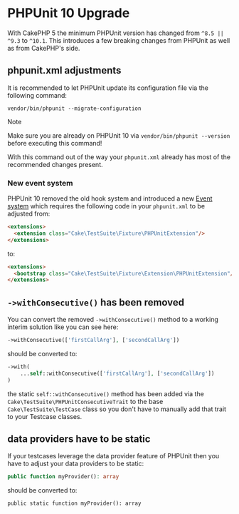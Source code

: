 # PHPUnit 10 Upgrade

With CakePHP 5 the minimum PHPUnit version has changed from `^8.5 || ^9.3` to `^10.1`.
This introduces a few breaking changes from PHPUnit as well as from CakePHP's side.

## phpunit.xml adjustments

It is recommended to let PHPUnit update its configuration file via the following command:

    vendor/bin/phpunit --migrate-configuration

> [!NOTE]
> Make sure you are already on PHPUnit 10 via `vendor/bin/phpunit --version` before executing this command!

With this command out of the way your `phpunit.xml` already has most of the recommended changes present.

### New event system

PHPUnit 10 removed the old hook system and introduced a new [Event system](https://docs.phpunit.de/en/10.5/extending-phpunit.html#extending-the-test-runner)
which requires the following code in your `phpunit.xml` to be adjusted from:

``` html
<extensions>
  <extension class="Cake\TestSuite\Fixture\PHPUnitExtension"/>
</extensions>
```

to:

``` html
<extensions>
  <bootstrap class="Cake\TestSuite\Fixture\Extension\PHPUnitExtension"/>
</extensions>
```

## `->withConsecutive()` has been removed

You can convert the removed `->withConsecutive()` method to a
working interim solution like you can see here:

``` php
->withConsecutive(['firstCallArg'], ['secondCallArg'])
```

should be converted to:

``` php
->with(
    ...self::withConsecutive(['firstCallArg'], ['secondCallArg'])
)
```

the static `self::withConsecutive()` method has been added via the `Cake\TestSuite\PHPUnitConsecutiveTrait`
to the base `Cake\TestSuite\TestCase` class so you don't have to manually add that trait to your Testcase classes.

## data providers have to be static

If your testcases leverage the data provider feature of PHPUnit then
you have to adjust your data providers to be static:

``` php
public function myProvider(): array
```

should be converted to:

    public static function myProvider(): array
